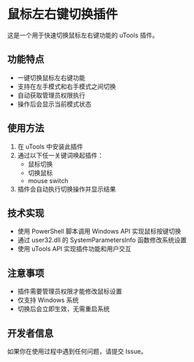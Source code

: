 # 鼠标左右键切换插件

这是一个用于快速切换鼠标左右键功能的 uTools 插件。

## 功能特点

- 一键切换鼠标左右键功能
- 支持在左手模式和右手模式之间切换
- 自动获取管理员权限执行
- 操作后会显示当前模式状态

## 使用方法

1. 在 uTools 中安装此插件
2. 通过以下任一关键词唤起插件：
   - 鼠标切换
   - 切换鼠标
   - mouse switch
3. 插件会自动执行切换操作并显示结果

## 技术实现

- 使用 PowerShell 脚本调用 Windows API 实现鼠标按键切换
- 通过 user32.dll 的 SystemParametersInfo 函数修改系统设置
- 使用 uTools API 实现插件功能和用户交互

## 注意事项

- 插件需要管理员权限才能修改鼠标设置
- 仅支持 Windows 系统
- 切换后会立即生效，无需重启系统

## 开发者信息

如果你在使用过程中遇到任何问题，请提交 Issue。